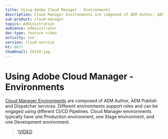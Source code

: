```yaml
---
title: Using Adobe Cloud Manager - Environments
description: Cloud Manager Environments are composed of AEM Author, AEM Publish and Dispatcher services. Different environments support roles and can be engaged using different CI/CD Pipelines. Cloud Manager environments typically have one Production environment, one Stage environment, and one Development environment.
sub-product: cloud-manager
topics: Administration
audience: administrator
doc-type: feature video
activity: use
version: cloud-service
kt: 6871
thumbnail: 26318.jpg
---
```


# Using Adobe Cloud Manager - Environments

[Cloud Manager Environments](https://experienceleague.adobe.com/docs/experience-manager-cloud-manager/using/how-to-use/manage-your-environment.html) are composed of AEM Author, AEM Publish and Dispatcher services. Different environments support roles and can be engaged using different CI/CD Pipelines. Cloud Manager environments typically have one Production environment, one Stage environment, and one Development environment.

>[!VIDEO](https://video.tv.adobe.com/v/26318/?quality=12&learn=on&hidetitle=true)
